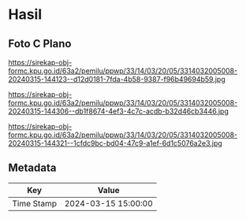 # Hasil

## Foto C Plano

https://sirekap-obj-formc.kpu.go.id/63a2/pemilu/ppwp/33/14/03/20/05/3314032005008-20240315-144123--d12d0181-7fda-4b58-9387-f96b49694b59.jpg

https://sirekap-obj-formc.kpu.go.id/63a2/pemilu/ppwp/33/14/03/20/05/3314032005008-20240315-144306--db1f8674-4ef3-4c7c-acdb-b32d46cb3446.jpg

https://sirekap-obj-formc.kpu.go.id/63a2/pemilu/ppwp/33/14/03/20/05/3314032005008-20240315-144321--1cfdc9bc-bd04-47c9-a1ef-6d1c5076a2e3.jpg


## Metadata

| Key        | Value               |
| ---------- | ------------------- |
| Time Stamp | 2024-03-15 15:00:00 |




